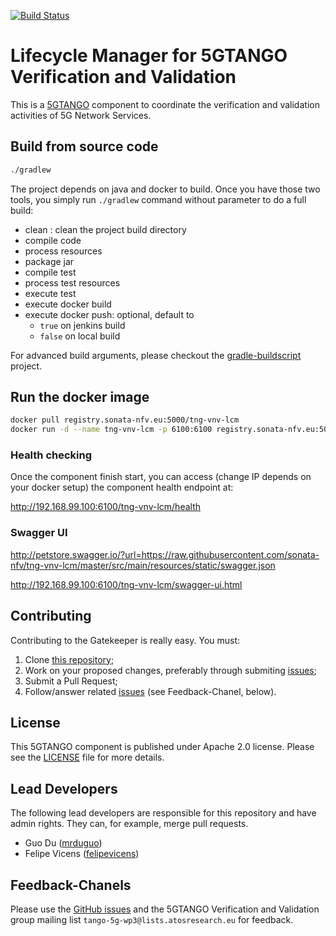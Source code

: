 [![Build Status](http://jenkins.sonata-nfv.eu/buildStatus/icon?job=tng-vnv-lcm/master)](https://jenkins.sonata-nfv.eu/job/tng-vnv-lcm)

# Lifecycle Manager for 5GTANGO Verification and Validation
This is a [5GTANGO](http://www.5gtango.eu) component to coordinate the verification and validation activities of 5G Network Services.


## Build from source code

```bash
./gradlew
```

The project depends on java and docker to build. Once you have those two tools, you simply run `./gradlew` command without parameter to do a full build:
* clean : clean the project build directory
* compile code
* process resources
* package jar
* compile test
* process test resources
* execute test
* execute docker build
* execute docker push: optional, default to
  * `true` on jenkins build
  * `false` on local build

For advanced build arguments, please checkout the [gradle-buildscript](https://github.com/mrduguo/gradle-buildscript) project.


## Run the docker image

```bash
docker pull registry.sonata-nfv.eu:5000/tng-vnv-lcm
docker run -d --name tng-vnv-lcm -p 6100:6100 registry.sonata-nfv.eu:5000/tng-vnv-lcm
```

### Health checking

Once the component finish start, you can access (change IP depends on your docker setup) the component health endpoint at:

http://192.168.99.100:6100/tng-vnv-lcm/health

### Swagger UI


http://petstore.swagger.io/?url=https://raw.githubusercontent.com/sonata-nfv/tng-vnv-lcm/master/src/main/resources/static/swagger.json

http://192.168.99.100:6100/tng-vnv-lcm/swagger-ui.html


## Contributing
Contributing to the Gatekeeper is really easy. You must:

1. Clone [this repository](http://github.com/sonata-nfv/tng-vnv-lcm);
1. Work on your proposed changes, preferably through submiting [issues](https://github.com/sonata-nfv/tng-vnv-lcm/issues);
1. Submit a Pull Request;
1. Follow/answer related [issues](https://github.com/sonata-nfv/tng-vnv-lcm/issues) (see Feedback-Chanel, below).


## License

This 5GTANGO component is published under Apache 2.0 license. Please see the [LICENSE](LICENSE) file for more details.

## Lead Developers

The following lead developers are responsible for this repository and have admin rights. They can, for example, merge pull requests.

* Guo Du ([mrduguo](https://github.com/mrduguo))
* Felipe Vicens ([felipevicens](https://github.com/felipevicens))

## Feedback-Chanels

Please use the [GitHub issues](https://github.com/sonata-nfv/tng-vnv-lcm/issues) and the 5GTANGO Verification and Validation group mailing list `tango-5g-wp3@lists.atosresearch.eu` for feedback.
